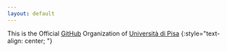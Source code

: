 ```yaml
---
layout: default
---
```

<!--
# **Featured Repositories**
{:style="text-align: center;"}
-->

This is the Official [GitHub](https://github.com/)  Organization of [Università di Pisa](https:\\unipi.it)
{:style="text-align: center; "}

<!--
  **UNDER CONSTRUCTION**
{:style="text-align: center; "} 
-->

<script type="text/javascript" src="assets/javascript/buttonClick.js"></script>
<script type="text/javascript" src="assets/javascript/loadFeatured.js"></script>

